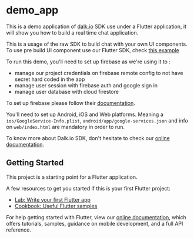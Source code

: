 # demo_app

This is a demo application of [dalk.io](https://dalk.io) SDK use under a Flutter application, it will show you how to build a real time chat application.

This is a usage of the raw SDK to build chat with your own UI components. To use pre build UI component use our Flutter SDK, check [this example](https://github.com/Dalk-io/sdk/tree/master/packages/flutter/example)

To run this demo, you'll need to set up firebase as we're using it to :

- manage our project credentials on firebase remote config to not have secret hard coded in the app
- manage user session with firebase auth and google sign in
- manage user database with cloud firestore 

To set up firebase please follow their [documentation](https://pub.dev/packages/firebase_auth).

You'll need to set up Android, iOS and Web platforms. 
Meaning a `ios/GoogleService-Info.plist`, `android/app/google-services.json` and info on `web/index.html` are mandatory in order to run.  

To know more about Dalk.io SDK, don't hesitate to check our [online documentation](https://dalk.io/doc/api/).

## Getting Started

This project is a starting point for a Flutter application.

A few resources to get you started if this is your first Flutter project:

- [Lab: Write your first Flutter app](https://flutter.dev/docs/get-started/codelab)
- [Cookbook: Useful Flutter samples](https://flutter.dev/docs/cookbook)

For help getting started with Flutter, view our
[online documentation](https://flutter.dev/docs), which offers tutorials,
samples, guidance on mobile development, and a full API reference.
